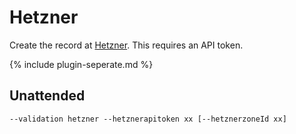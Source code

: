 ---
---
# Hetzner
Create the record at [Hetzner](https://www.hetzner.com/). This requires an API token.

{% include plugin-seperate.md %}

## Unattended 
`--validation hetzner --hetznerapitoken xx [--hetznerzoneId xx]`